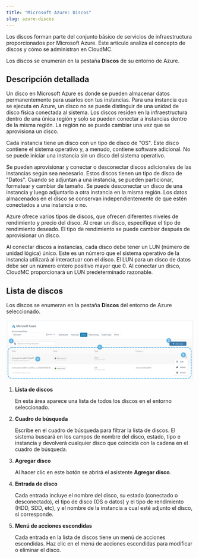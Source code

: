 ```yaml
---
title: "Microsoft Azure: Discos"
slug: azure-discos
---
```



Los discos forman parte del conjunto básico de servicios de infraestructura proporcionados por Microsoft Azure. Este artículo analiza el concepto de discos y cómo se administran en CloudMC.

Los discos se enumeran en la pestaña **Discos** de su entorno de Azure.

## Descripción detallada

Un disco en Microsoft Azure es donde se pueden almacenar datos permanentemente para usarlos con tus instancias. Para una instancia que se ejecuta en Azure, un disco no se puede distinguir de una unidad de disco física conectada al sistema. Los discos residen en la infraestructura dentro de una única región y solo se pueden conectar a instancias dentro de la misma región. La región no se puede cambiar una vez que se aprovisiona un disco.

Cada instancia tiene un disco con un tipo de disco de "OS". Este disco contiene el sistema operativo y, a menudo, contiene software adicional. No se puede iniciar una instancia sin un disco del sistema operativo.

Se pueden aprovisionar y conectar o desconectar discos adicionales de las instancias según sea necesario. Estos discos tienen un tipo de disco de "Datos". Cuando se adjuntan a una instancia, se pueden particionar, formatear y cambiar de tamaño. Se puede desconectar un disco de una instancia y luego adjuntarlo a otra instancia en la misma región. Los datos almacenados en el disco se conservan independientemente de que estén conectados a una instancia o no.

Azure ofrece varios tipos de discos, que ofrecen diferentes niveles de rendimiento y precio del disco. Al crear un disco, especifique el tipo de rendimiento deseado. El tipo de rendimiento se puede cambiar después de aprovisionar un disco.

Al conectar discos a instancias, cada disco debe tener un LUN \(número de unidad lógica\) único. Este es un número que el sistema operativo de la instancia utilizará al interactuar con el disco. El LUN para un disco de datos debe ser un número entero positivo mayor que 0. Al conectar un disco, CloudMC proporcionará un LUN predeterminado razonable.

## Lista de discos

Los discos se enumeran en la pestaña **Discos** del entorno de Azure seleccionado.

![Captura de pantalla de Azure Discos con las características principales resaltadas por puntos numerados.](/assets/azure-disks-numdot.png)

1. **Lista de discos**

     En esta área aparece una lista de todos los discos en el entorno seleccionado.

2. **Cuadro de búsqueda**

     Escribe en el cuadro de búsqueda para filtrar la lista de discos. El sistema buscará en los campos de nombre del disco, estado, tipo e instancia y devolverá cualquier disco que coincida con la cadena en el cuadro de búsqueda.

3. **Agregar disco**

     Al hacer clic en este botón se abrirá el asistente **Agregar disco**.

4. **Entrada de disco**

     Cada entrada incluye el nombre del disco, su estado \(conectado o desconectado\), el tipo de disco \(OS o datos\) y el tipo de rendimiento \(HDD, SDD, etc\), y el nombre de la instancia a cual esté adjunto el disco, si corresponde.

5. **Menú de acciones escondidas**

     Cada entrada en la lista de discos tiene un menú de acciones escondidas. Haz clic en el menú de acciones escondidas para modificar o eliminar el disco.

